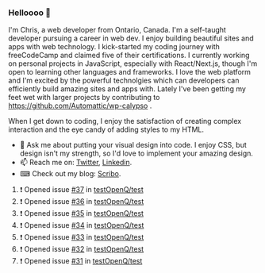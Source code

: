 ### Helloooo 👋

I'm Chris, a web developer from Ontario, Canada. I'm a self-taught developer pursuing a career in web dev. I enjoy building beautiful sites and apps with web technology.
I kick-started my coding journey with freeCodeCamp and claimed five of their certifications.  I currently working on personal projects in JavaScript, especially with React/Next.js, though I'm open to learning other languages and frameworks. I love the web platform and I'm excited by the powerful technolgies which can developers can efficiently build amazing sites and apps with. Lately I've been getting my feet wet with larger projects by contributing to https://github.com/Automattic/wp-calypso .

When I get down to coding, I enjoy the satisfaction of creating complex interaction and the eye candy of adding styles to my HTML. 

- 💬 Ask me about putting your visual design into code. I enjoy CSS, but design isn't my strength, so I'd love to implement your amazing design.
- 📫 Reach me on: [Twitter](https://twitter.com/Christo28120856), [Linkedin](https://www.linkedin.com/in/christopher-stevers-07b9a5204/).
- ⌨ Check out my blog: [Scribo](https://christopherstevers.cf).
<!--
**Christopher-Stevers/Christopher-Stevers** is a ✨ _special_ ✨ repository because its `README.md` (this file) appears on your GitHub profile.

Here are some ideas to get you started:

- 🔭 I’m currently working on ...
- 🌱 I’m currently learning ...
- 👯 I’m looking to collaborate on ...
- 🤔 I’m looking for help with ...
- 😄 Pronouns: ...
- ⚡ Fun fact: ...
-->

<!--START_SECTION:activity-->
1. ❗️ Opened issue [#37](https://github.com/testOpenQ/test/issues/37) in [testOpenQ/test](https://github.com/testOpenQ/test)
2. ❗️ Opened issue [#36](https://github.com/testOpenQ/test/issues/36) in [testOpenQ/test](https://github.com/testOpenQ/test)
3. ❗️ Opened issue [#35](https://github.com/testOpenQ/test/issues/35) in [testOpenQ/test](https://github.com/testOpenQ/test)
4. ❗️ Opened issue [#34](https://github.com/testOpenQ/test/issues/34) in [testOpenQ/test](https://github.com/testOpenQ/test)
5. ❗️ Opened issue [#33](https://github.com/testOpenQ/test/issues/33) in [testOpenQ/test](https://github.com/testOpenQ/test)
6. ❗️ Opened issue [#32](https://github.com/testOpenQ/test/issues/32) in [testOpenQ/test](https://github.com/testOpenQ/test)
7. ❗️ Opened issue [#31](https://github.com/testOpenQ/test/issues/31) in [testOpenQ/test](https://github.com/testOpenQ/test)
<!--END_SECTION:activity-->
